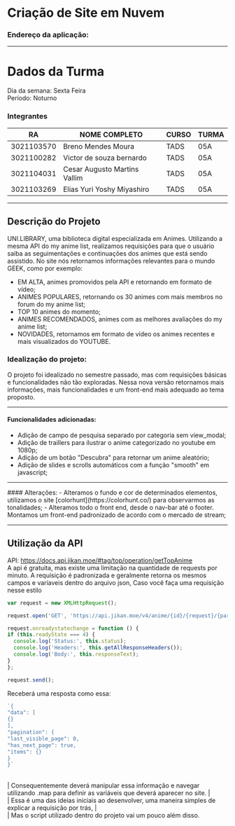 # Criação de Site em Nuvem
### Endereço da aplicação: 

<HR>

# Dados da Turma <br>
Dia da semana: Sexta Feira <br>
Período: Noturno <br>

### Integrantes

|RA| NOME COMPLETO| CURSO | TURMA |
| ------------ | ------------ | ------------ | ------------ |
|3021103570|Breno Mendes Moura|TADS|05A|
|3021100282|Victor de souza bernardo|TADS|05A|
|3021104031|Cesar Augusto Martins Vallim|TADS|05A|
|3021103269|Elias Yuri Yoshy Miyashiro|TADS|05A|


<hr>

## Descrição do Projeto
UNI.LIBRARY, uma biblioteca digital especializada em Animes. Utilizando a mesma API do my anime list, realizamos requisições para que o usuário saiba as seguimentações e continuações dos animes que está sendo assistido. 
  No site nós retornamos informações relevantes para o mundo GEEK, como por exemplo:
  - EM ALTA, animes promovidos pela API e retornando em formato de vídeo;
  - ANIMES POPULARES, retornando os 30 animes com mais membros no forum do my anime list;
  - TOP 10 animes do momento;
  - ANIMES RECOMENDADOS, animes com as melhores avaliações do my anime list;
  - NOVIDADES, retornamos em formato de vídeo os animes recentes e mais visualizados do YOUTUBE.
  
 ### Idealização do projeto:
 O projeto foi idealizado no semestre passado, mas com requisições básicas e funcionalidades não tão exploradas. Nessa nova versão retornamos mais informações, mais funcionalidades e um front-end mais adequado ao tema proposto.
  
<hr>
  
#### Funcionalidades adicionadas:
- Adição de campo de pesquisa separado por categoria sem view_modal;
- Adição de traillers para ilustrar o anime categorizado no youtube em 1080p;
- Adição de um botão "Descubra" para retornar um anime aleatório;
- Adição de slides e scrolls automáticos com a função "smooth" em javascript;
<hr>
#### Alterações:
- Alteramos o fundo e cor de determinados elementos, utilizamos o site [colorhunt](https://colorhunt.co/) para observarmos as tonalidades;
- Alteramos todo o front end, desde o nav-bar até o footer. Montamos um front-end padronizado de acordo com o mercado de stream;


<hr>
  
## Utilização da API
  API: https://docs.api.jikan.moe/#tag/top/operation/getTopAnime
  <br>
  A api é gratuita, mas existe uma limitação na quantidade de requests por minuto.
  A requisição é padronizada e geralmente retorna os mesmos campos e varíaveis dentro do arquivo json,
  Caso você faça uma requisição nesse estilo
  ```javascript
var request = new XMLHttpRequest();

request.open('GET', 'https://api.jikan.moe/v4/anime/{id}/{request}/{parameter}');

request.onreadystatechange = function () {
  if (this.readyState === 4) {
    console.log('Status:', this.status);
    console.log('Headers:', this.getAllResponseHeaders());
    console.log('Body:', this.responseText);
  }
};

request.send();
```
  
  Receberá uma resposta como essa:
```javascript
`{
"data": [
{}
],
"pagination": {
"last_visible_page": 0,
"has_next_page": true,
"items": {}
}
}`
```
  
<br>
| Consequentemente deverá manipular essa informação e navegar utilizando .map para definir as variáveis que deverá aparecer no site.
| <br>
| Essa é uma das ideias iniciais ao desenvolver, uma maneira simples de explicar a requisição por trás,
| <br>
| Mas o script utilizado dentro do projeto vai um pouco além disso.
  
  


